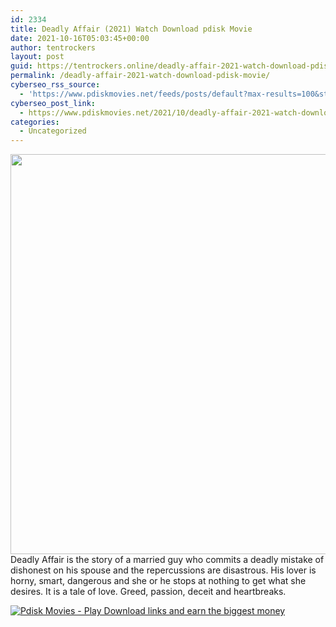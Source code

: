 ```yaml
---
id: 2334
title: Deadly Affair (2021) Watch Download pdisk Movie
date: 2021-10-16T05:03:45+00:00
author: tentrockers
layout: post
guid: https://tentrockers.online/deadly-affair-2021-watch-download-pdisk-movie/
permalink: /deadly-affair-2021-watch-download-pdisk-movie/
cyberseo_rss_source:
  - 'https://www.pdiskmovies.net/feeds/posts/default?max-results=100&start-index=101'
cyberseo_post_link:
  - https://www.pdiskmovies.net/2021/10/deadly-affair-2021-watch-download-pdisk.html
categories:
  - Uncategorized
---
```

<div class="separator">
  <a href="https://1.bp.blogspot.com/-J00udzhIjRg/YV3dim5G0WI/AAAAAAAAAjc/kz-Izi330lMbY7iIbFx614pLD1xLNERIACLcBGAsYHQ/s2048/Deadly%2BAffair%2B%25282021%2529%2BWatch%2BDownload%2Bpdisk%2BMovie.jpg" imageanchor="1"><img loading="lazy" border="0" data-original-height="2048" data-original-width="1638" height="640" src="https://1.bp.blogspot.com/-J00udzhIjRg/YV3dim5G0WI/AAAAAAAAAjc/kz-Izi330lMbY7iIbFx614pLD1xLNERIACLcBGAsYHQ/w512-h640/Deadly%2BAffair%2B%25282021%2529%2BWatch%2BDownload%2Bpdisk%2BMovie.jpg" width="512" /></a>
</div>

<div>
  <span>Deadly Affair is the story of a married guy who commits a deadly mistake of dishonest on his spouse and the repercussions are disastrous. His lover is horny, smart, dangerous and she or he stops at nothing to get what she desires. It is a tale of love. Greed, passion, deceit and heartbreaks.</span>
</div>

[![](https://1.bp.blogspot.com/-a93bp85aB6g/YUXjACCiX3I/AAAAAAAAbQE/GHmPI7h0af0tqn6tYzd0cdrDv9Hu9LUSACLcBGAsYHQ/s16000/Play_it_New-removebg-preview.png "Pdisk Movies - Play Download links and earn the biggest money")](https://pdisklink.com/1/bnYybWhsMDAwNG1t?dn=1)